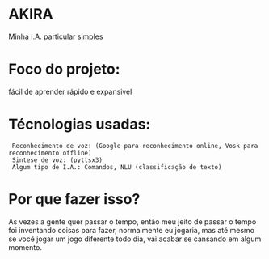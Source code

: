 # AKIRA
Minha I.A. particular simples

# Foco do projeto:
fácil de aprender
rápido e expansivel

# Técnologias usadas:
     Reconhecimento de voz: (Google para reconhecimento online, Vosk para reconhecimento offline)
     Sintese de voz: (pyttsx3)
     Algum tipo de I.A.: Comandos, NLU (classificação de texto)

# Por que fazer isso?

As vezes a gente quer passar o tempo, então meu jeito de passar o tempo foi inventando coisas para fazer, normalmente eu jogaria, mas até mesmo se você jogar um jogo diferente todo dia, vai acabar se cansando em algum momento.


